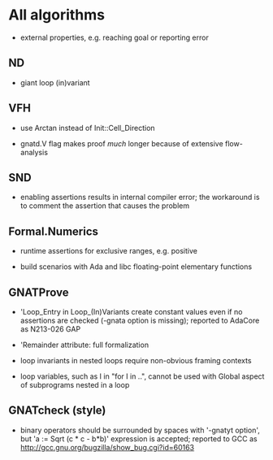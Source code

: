 All algorithms
==============

- external properties, e.g. reaching goal or reporting error

ND
--

- giant loop (in)variant

VFH
---

- use Arctan instead of Init::Cell_Direction

- gnatd.V flag makes proof _much_ longer because of extensive
  flow-analysis

SND
---

- enabling assertions results in internal compiler error; the
  workaround is to comment the assertion that causes the problem

Formal.Numerics
---------------

- runtime assertions for exclusive ranges, e.g. positive

- build scenarios with Ada and libc floating-point elementary functions

GNATProve
---------

- 'Loop_Entry in Loop_(In)Variants create constant values even if no assertions
  are checked (-gnata option is missing); reported to AdaCore as N213-026 GAP

- 'Remainder attribute: full formalization

- loop invariants in nested loops require non-obvious framing contexts

- loop variables, such as I in "for I in ..", cannot be used with Global aspect
  of subprograms nested in a loop

GNATcheck (style)
-----------------

- binary operators should be surrounded by spaces with '-gnatyt
  option', but 'a := Sqrt (c * c - b*b)' expression is accepted;
  reported to GCC as http://gcc.gnu.org/bugzilla/show_bug.cgi?id=60163
